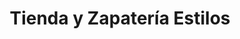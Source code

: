 ---
title: "Tienda y Zapatería Estilos"
url: /santa-barbara/tienda-y-zapateria-estilos/
shop: Schuhe
---